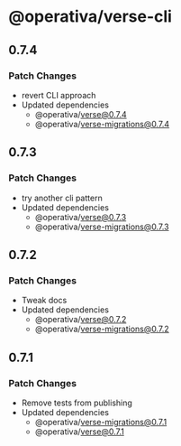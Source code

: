 # @operativa/verse-cli

## 0.7.4

### Patch Changes

- revert CLI approach
- Updated dependencies
  - @operativa/verse@0.7.4
  - @operativa/verse-migrations@0.7.4

## 0.7.3

### Patch Changes

- try another cli pattern
- Updated dependencies
  - @operativa/verse@0.7.3
  - @operativa/verse-migrations@0.7.3

## 0.7.2

### Patch Changes

- Tweak docs
- Updated dependencies
  - @operativa/verse@0.7.2
  - @operativa/verse-migrations@0.7.2

## 0.7.1

### Patch Changes

- Remove tests from publishing
- Updated dependencies
  - @operativa/verse-migrations@0.7.1
  - @operativa/verse@0.7.1
